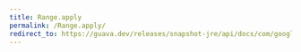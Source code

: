 ```yaml
---
title: Range.apply
permalink: /Range.apply/
redirect_to: https://guava.dev/releases/snapshot-jre/api/docs/com/google/common/collect/Range.html#apply-C-
---
```

